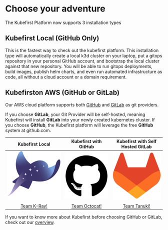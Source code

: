 # Choose your adventure

The Kubefirst Platform now supports 3 installation types

## Kubefirst Local (GitHub Only)

This is the fastest way to check out the kubefirst platform. This installation type will automatically create a local k3d cluster on your laptop, put a gitops repository in your personal GitHub account, and bootstrap the local cluster against that new repository. You will be able to run gitops deployments, build images, publish helm charts, and even run automated infrastructure as code, all without a cloud account or a domain requirement.

## Kubefirston AWS (GitHub or GitLab)

Our AWS cloud platform supports both [GitHub](https://www.github.com) and [GitLab](https://www.gitlab.com) as git providers. 

If you choose **GitLab**, your Git Provider will be self-hosted, meaning Kubefirst will install **GitLab** into your newly created kubernetes cluster. If you choose **GitHub**, the Kubefirst platform will leverage the free **GitHub** system at github.com.

<center>

|                                Kubefirst Local                                       |                                Kubefirst with GitHub                                 |                          Kubefirst with Self Hosted GitLab                           |
|:------------------------------------------------------------------------------------:|:------------------------------------------------------------------------------------:|:------------------------------------------------------------------------------------:|
|  [![Kubefirst](./img/kubefirst/icons/k-ray.png)](./kubefirst/local/install.md)   | [![GitHub](./img/kubefirst/icons/github-200x200.png)](./kubefirst/github/install.md) | [![GitLab](./img/kubefirst/icons/gitlab-200x200.png)](./kubefirst/gitlab/install.md) |
|                     [Team K-Ray!](./kubefirst/local/install.md)                      |                    [Team Octocat!](./kubefirst/github/install.md)                    |                    [Team Tanuki!](./kubefirst/gitlab/install.md)                     |

</center>

If you want to know more about Kubefirst before choosing GitHub or GitLab, check out our [overview](./kubefirst/overview.md).
